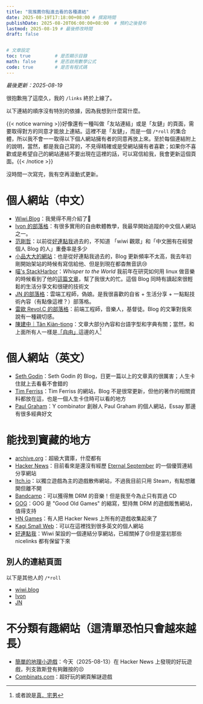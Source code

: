 ```yaml
---
title: "我推薦你點進去看的各種連結"
date: 2025-08-19T17:18:00+08:00 # 撰寫時間
publishDate: 2025-08-20T06:00:00+08:00  # 預約之後發布
lastmod: 2025-08-19 # 最後修改時間
draft: false


# 文章設定
toc: true         # 是否顯示目錄
math: false       # 是否啟用數學公式
code: true        # 是否有程式碼
---
```


_最後更新：2025-08-19_

很抱歉拖了這麼久，我的 `/links` 終於上線了。

以下連結的順序沒有特別的依據，因為我想到什麼寫什麼。

{{< notice warning >}}好像還有一種叫做「友站連結」或是「友鏈」的頁面，需要取得對方的同意才能放上連結。這裡不是「友鏈」，而是一個 `/*roll` 的集合體，所以我不會一一取得以下個人網站擁有者的同意再放上來。至於每個連結附上的說明，當然，都是我自己寫的，不見得精確或是受網站擁有者喜歡；如果你不喜歡或是希望自己的網站連結不要出現在這裡的話，可以寫信給我，我會更新這個頁面。{{< /notice >}}

沒時間一次寫完，我有空再滾動式更新。

# 個人網站（中文）

* [Wiwi.Blog](https://wiwi.blog)：我覺得不用介紹了🤣
* [Ivon 的部落格](https://ivonblog.com)：有很多實用的自由軟體教學，我最早開始追蹤的中文個人網站之一。
* [范剛哲](https://fgzblog.com)：以前從[好連點我](https://nicelink.me)過去的，不知道 「wiwi 觀眾」和「中文圈有在經營個人 Blog 的人」重疊率是多少
* [小品大大的網站](https://blusewill.us.to/zh-tw)：也是從好連點我過去的，Blog 更新頻率不太高，我去年初剛開始架站的時候有寫信給他、但是到現在都杳無音訊😢
* [喵's StackHarbor](https://alynx.one)：_Whisper to the World_ 我前年在研究如何用 linux 做音樂的時候看到了他的[這篇文章](https://sh.alynx.one/posts/Run-PulseAudio-on-Top-of-JACK/)，幫了我很大的忙。這個 Blog 同時有讀起來很輕鬆的生活分享文和很硬的技術文
* [JN 的部落格](https://blog.giveanornot.com)：雲端工程師，偽娘。是我很喜歡的自省 + 生活分享 + 一點點技術內容（有點像這裡？）部落格。
* [雷歐 Revol.C 的部落格](https://revolc.blog/)：前端工程師，音樂人，基督徒。Blog 的文筆對我來說有一種親切感。
* [陳建中｜Tân Kiàn-tiong](https://kiantiong.com/)：文章大部分內容和台語字型和字典有關；當然，和上面所有人一樣是[「自由」](https://tux24.xyz/articles/freedom-day)這邊的人[^1]
[^1]: 或者說是[真．宅男](https://wiwi.blog/docs/tech/fake-vs-real-tech-nerd)

# 個人網站（英文）

* [Seth Godin](https://seths.blog)：Seth Godin 的 Blog，日更一篇以上的文章真的很厲害；人生卡住就上去看看不會錯的
* [Tim Ferriss](https://tim.blog)：Tim Ferriss 的網站，Blog 不是很常更新，但他的著作的相關資料都放在這，也是一個人生卡住時可以看的地方
* [Paul Graham](https://paulgraham.com/)：Y combinator 創辦人 Paul Graham 的個人網站，Essay 那邊有很多經典好文

# 能找到寶藏的地方

* [archive.org](https://archive.org)：超級大寶庫，什麼都有
* [Hacker News](https://news.ycombinator.com)：目前看來是還沒有經歷 [Eternal September](https://en.wikipedia.org/wiki/Eternal_September) 的一個優質連結分享網站
* [Itch.io](https://itch.io)：以獨立遊戲為主的遊戲散佈網站，不過我目前只用 Steam，有點想離開但離不開
* [Bandcamp](https://bandcamp.com)：可以獲得無 DRM 的音樂！但是我至今為止只有買過 CD 
* [GOG](https://gog.com)：GOG 是 "Good Old Games" 的縮寫，堅持無 DRM 的遊戲販售網站，值得支持
* [HN Games](https://hackernews.games/)：有人把 Hacker News 上所有的遊戲收集起來了
* [Kagi Small Web](https://kagi.com/smallweb/)：可以在這裡找到很多英文的個人網站
* [好連點我](https://nicelink.me)：Wiwi 架設的一個連結分享網站，已經關掉了😢但是當初那些 nicelinks 都有保留下來

## 別人的連結頁面

以下是其他人的 `/*roll`

* [wiwi.blog](https://wiwi.blog/blogroll)
* [Ivon](https://ivonblog.com/posts/blogroll/)
* [JN](https://blog.giveanornot.com/nice-blogs/)
 
# 不分類有趣網站（這清單恐怕只會越來越長）

* [簡單的地理小遊戲](https://www.geography-game.com/)：今天（2025-08-13）在 Hacker News 上發現的好玩遊戲，列支敦斯登有夠難按的😣
* [Combinats.com](https://combinats.com)：超好玩的網頁解謎遊戲